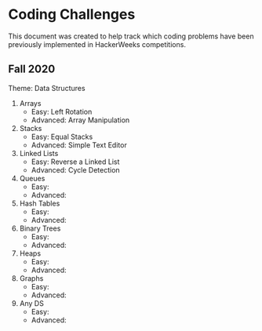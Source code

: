 # Coding Challenges
This document was created to help track which coding problems have been previously implemented in HackerWeeks competitions.

## Fall 2020
Theme: Data Structures
1. Arrays
    * Easy: Left Rotation
    * Advanced: Array Manipulation
2. Stacks
    * Easy: Equal Stacks
    * Advanced: Simple Text Editor
3. Linked Lists
    * Easy: Reverse a Linked List
    * Advanced: Cycle Detection
4. Queues
    * Easy: 
    * Advanced: 
5. Hash Tables
    * Easy: 
    * Advanced: 
6. Binary Trees
    * Easy: 
    * Advanced:
7. Heaps
    * Easy: 
    * Advanced:
8. Graphs
    * Easy: 
    * Advanced:
9. Any DS
    * Easy: 
    * Advanced:
